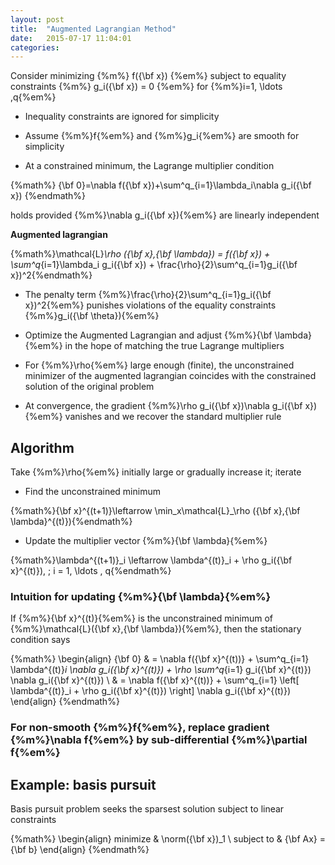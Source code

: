```yaml
---
layout: post
title:  "Augmented Lagrangian Method"
date:   2015-07-17 11:04:01
categories:
---
```


Consider minimizing {%m%} f({\bf x}) {%em%} subject to equality constraints {%m%} g_i({\bf x}) = 0 {%em%} for {%m%}i=1, \ldots ,q{%em%}

+ Inequality constraints are ignored for simplicity

+ Assume {%m%}f{%em%} and {%m%}g_i{%em%} are smooth for simplicity

+ At a constrained minimum, the Lagrange multiplier condition

{%math%}  {\bf 0}=\nabla f({\bf x})+\sum^q_{i=1}\lambda_i\nabla g_i({\bf x})  {%endmath%}

holds provided {%m%}\nabla g_i({\bf x}){%em%} are linearly independent

<!--more-->

**Augmented lagrangian**

{%math%}\mathcal{L}_\rho ({\bf x},{\bf \lambda}) = f({\bf x}) + \sum^q_{i=1}\lambda_i g_i({\bf x}) + \frac{\rho}{2}\sum^q_{i=1}g_i({\bf x})^2{%endmath%}

+ The penalty term {%m%}\frac{\rho}{2}\sum^q_{i=1}g_i({\bf x})^2{%em%} punishes violations of the equality constraints {%m%}g_i({\bf \theta}){%em%}

+ Optimize the Augmented Lagrangian and adjust {%m%}{\bf \lambda}{%em%} in the hope of matching the true Lagrange multipliers

+ For {%m%}\rho{%em%} large enough (finite), the unconstrained minimizer of the augmented lagrangian coincides with the constrained solution of the original problem

+ At convergence, the gradient {%m%}\rho g_i({\bf x})\nabla g_i({\bf x}){%em%} vanishes and we recover the standard multiplier rule

## Algorithm

Take {%m%}\rho{%em%} initially large or gradually increase it; iterate

+ Find the unconstrained minimum

{%math%}{\bf x}^{(t+1)}\leftarrow \min_x\mathcal{L}_\rho ({\bf x},{\bf \lambda}^{(t)}){%endmath%}

+ Update the multiplier vector {%m%}{\bf \lambda}{%em%}

{%math%}\lambda^{(t+1)}_i \leftarrow \lambda^{(t)}_i + \rho g_i({\bf x}^{(t)}), \; i = 1, \ldots , q{%endmath%}

### Intuition for updating {%m%}{\bf \lambda}{%em%}

If {%m%}{\bf x}^{(t)}{%em%} is the unconstrained minimum of {%m%}\mathcal{L}({\bf x},{\bf \lambda}){%em%}, then the stationary condition says

{%math%}
\begin{align}
{\bf 0} & = \nabla f({\bf x}^{(t))} + \sum^q_{i=1} \lambda^{(t)}_i \nabla g_i({\bf x}^{(t)}) + \rho \sum^q_{i=1} g_i({\bf x}^{(t)}) \nabla g_i({\bf x}^{(t)}) \\
& = \nabla f({\bf x}^{(t))} + \sum^q_{i=1} \left[ \lambda^{(t)}_i + \rho g_i({\bf x}^{(t)}) \right] \nabla g_i({\bf x}^{(t)})
\end{align}
{%endmath%}

### For non-smooth {%m%}f{%em%}, replace gradient {%m%}\nabla f{%em%} by sub-differential {%m%}\partial f{%em%}

## Example: basis pursuit

Basis pursuit problem seeks the sparsest solution subject to linear constraints

{%math%}
\begin{align}
minimize & \norm({\bf x})_1 \\
subject to & {\bf Ax} = {\bf b}
\end{align}
{%endmath%}